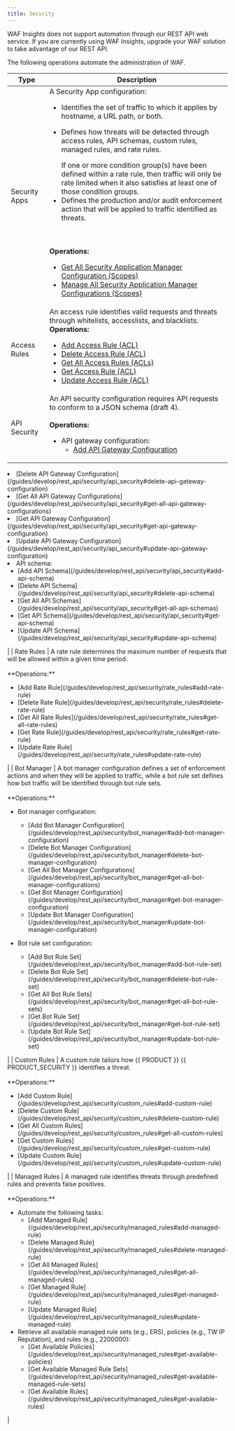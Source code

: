 ```yaml
---
title: Security
---
```


<Callout type="info">

  WAF Insights does not support automation through our REST API web service. If you are currently using WAF Insights, upgrade your WAF solution to take advantage of our REST API.

</Callout>

The following operations automate the administration of WAF.

| Type            | Description  |
|-----------------|---|
| Security Apps   | A Security App configuration:<ul><li>Identifies the set of traffic to which it applies by hostname, a URL path, or both.</li><li><p>Defines how threats will be detected through access rules, API schemas, custom rules, managed rules, and rate rules.</p><Callout type="tip">If one or more condition group(s) have been defined within a rate rule, then traffic will only be rate limited when it also satisfies at least one of those condition groups.</Callout></li><li>Defines the production and/or audit enforcement action that will be applied to traffic identified as threats.</li></ul><br /><br />**Operations:** <ul><li>[Get All Security Application Manager Configuration (Scopes)](/guides/v7/develop/rest_api/security/security_apps#get-all-security-apps-scopes)</li><li>[Manage All Security Application Manager Configurations (Scopes)](/guides/v7/develop/rest_api/security/security_apps#manage-all-security-apps-scopes)</li></ul>  |
| Access Rules    | An access rule identifies valid requests and threats through whitelists, accesslists, and blacklists. **Operations:** <ul><li>[Add Access Rule (ACL)](/guides/develop/rest_api/security/access_rules#add-access-rule-acl)</li><li>[Delete Access Rule (ACL)](/guides/develop/rest_api/security/access_rules#delete-access-rule-acl)</li><li>[Get All Access Rules (ACLs)](/guides/develop/rest_api/security/access_rules#get-all-access-rules-acl)</li><li>[Get Access Rule (ACL)](/guides/develop/rest_api/security/access_rules#get-access-rule-acl)</li><li>[Update Access Rule (ACL)](/guides/develop/rest_api/security/access_rules#update-access-rule-acl)</li></ul> |
| API Security    | An API security configuration requires API requests to conform to a JSON schema (draft 4). <br /><br />**Operations:** <ul><li>API gateway configuration: <ul><li>[Add API Gateway Configuration](/guides/develop/rest_api/security/api_security#add-api-gateway-configuration)
</li><li>[Delete API Gateway Configuration](/guides/develop/rest_api/security/api_security#delete-api-gateway-configuration)
</li><li>[Get All API Gateway Configurations](/guides/develop/rest_api/security/api_security#get-all-api-gateway-configurations)</li><li>[Get API Gateway Configuration](/guides/develop/rest_api/security/api_security#get-api-gateway-configuration)</li><li>[Update API Gateway Configuration](/guides/develop/rest_api/security/api_security#update-api-gateway-configuration)</li></ul></li><li>API schema: <ul><li>[Add API Schema](/guides/develop/rest_api/security/api_security#add-api-schema)</li><li>[Delete API Schema](/guides/develop/rest_api/security/api_security#delete-api-schema)</li><li>[Get All API Schemas](/guides/develop/rest_api/security/api_security#get-all-api-schemas)</li><li>[Get API Schema](/guides/develop/rest_api/security/api_security#get-api-schema)</li><li>[Update API Schema](/guides/develop/rest_api/security/api_security#update-api-schema)</li></ul></li></ul>|
| Rate Rules      | A rate rule determines the maximum number of requests that will be allowed within a given time period. <br /><br />**Operations:** <ul><li>[Add Rate Rule](/guides/develop/rest_api/security/rate_rules#add-rate-rule)</li><li>[Delete Rate Rule](/guides/develop/rest_api/security/rate_rules#delete-rate-rule)</li><li>[Get All Rate Rules](/guides/develop/rest_api/security/rate_rules#get-all-rate-rules)</li><li>[Get Rate Rule](/guides/develop/rest_api/security/rate_rules#get-rate-rule)</li><li>[Update Rate Rule](/guides/develop/rest_api/security/rate_rules#update-rate-rule)</li></ul> |
| Bot Manager     | A bot manager configuration defines a set of enforcement actions and when they will be applied to traffic, while a bot rule set defines how bot traffic will be identified through bot rule sets. <br /><br />**Operations:** <ul><li><p>Bot manager configuration:</p><ul><li>[Add Bot Manager Configuration](/guides/develop/rest_api/security/bot_manager#add-bot-manager-configuration)</li><li>[Delete Bot Manager Configuration](/guides/develop/rest_api/security/bot_manager#delete-bot-manager-configuration)</li><li>[Get All Bot Manager Configurations](/guides/develop/rest_api/security/bot_manager#get-all-bot-manager-configurations)</li><li>[Get Bot Manager Configuration](/guides/develop/rest_api/security/bot_manager#get-bot-manager-configuration)</li><li>[Update Bot Manager Configuration](/guides/develop/rest_api/security/bot_manager#update-bot-manager-configuration)</ul></li><li><p>Bot rule set configuration:</p><ul><li>[Add Bot Rule Set](/guides/develop/rest_api/security/bot_manager#add-bot-rule-set)</li><li>[Delete Bot Rule Set](/guides/develop/rest_api/security/bot_manager#delete-bot-rule-set)</li><li>[Get All Bot Rule Sets](/guides/develop/rest_api/security/bot_manager#get-all-bot-rule-sets)</li><li>[Get Bot Rule Set](/guides/develop/rest_api/security/bot_manager#get-bot-rule-set)</li><li>[Update Bot Rule Set](/guides/develop/rest_api/security/bot_manager#update-bot-rule-set)</li></ul></li></ul>|
| Custom Rules    | A custom rule tailors how {{ PRODUCT }} {{ PRODUCT_SECURITY }} identifies a threat. <br /><br />**Operations:** <ul><li>[Add Custom Rule](/guides/develop/rest_api/security/custom_rules#add-custom-rule)</li><li>[Delete Custom Rule](/guides/develop/rest_api/security/custom_rules#delete-custom-rule)</li><li>[Get All Custom Rules](/guides/develop/rest_api/security/custom_rules#get-all-custom-rules)</li><li>[Get Custom Rules](/guides/develop/rest_api/security/custom_rules#get-custom-rule)</li><li>[Update Custom Rule](/guides/develop/rest_api/security/custom_rules#update-custom-rule)</li></ul> |
| Managed Rules   | A managed rule identifies threats through predefined rules and prevents false positives. <br /><br />**Operations:** <ul><li>Automate the following tasks:<ul><li>[Add Managed Rule](/guides/develop/rest_api/security/managed_rules#add-managed-rule)</li><li>[Delete Managed Rule](/guides/develop/rest_api/security/managed_rules#delete-managed-rule)</li><li>[Get All Managed Rules](/guides/develop/rest_api/security/managed_rules#get-all-managed-rules)</li><li>[Get Managed Rule](/guides/develop/rest_api/security/managed_rules#get-managed-rule)</li><li>[Update Managed Rule](/guides/develop/rest_api/security/managed_rules#update-managed-rule)</li></ul></li><li>Retrieve all available managed rule sets (e.g., ERS), policies (e.g., TW IP Reputation), and rules (e.g., 2200000):<ul><li>[Get Available Policies](/guides/develop/rest_api/security/managed_rules#get-available-policies)</li><li>[Get Available Managed Rule Sets](/guides/develop/rest_api/security/managed_rules#get-available-managed-rule-sets)</li><li>[Get Available Rules](/guides/develop/rest_api/security/managed_rules#get-available-rules)</li></ul></li></ul> |